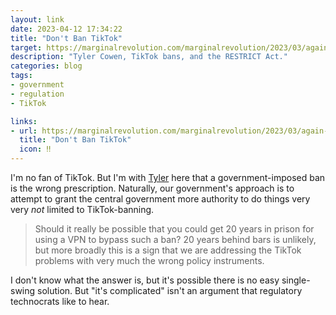 ```yaml
---
layout: link
date: 2023-04-12 17:34:22
title: "Don't Ban TikTok"
target: https://marginalrevolution.com/marginalrevolution/2023/03/again-dont-ban-tiktok.html
description: "Tyler Cowen, TikTok bans, and the RESTRICT Act."
categories: blog
tags:
- government
- regulation
- TikTok

links:
- url: https://marginalrevolution.com/marginalrevolution/2023/03/again-dont-ban-tiktok.html
  title: "Don't Ban TikTok"
  icon: ‼️
---
```


I'm no fan of TikTok. But I'm with [Tyler](https://twitter.com/tylercowen "Tyler Cowen on Twitter") here that a government-imposed ban is the wrong prescription. Naturally, our government's approach is to attempt to grant the central government more authority to do things very very _not_ limited to TikTok-banning.

> Should it really be possible that you could get 20 years in prison for using a VPN to bypass such a ban?  20 years behind bars is unlikely, but more broadly this is a sign that we are addressing the TikTok problems with very much the wrong policy instruments.

I don't know what the answer is, but it's possible there is no easy single-swing solution. But "it's complicated" isn't an argument that regulatory technocrats like to hear.
